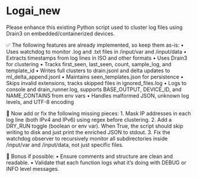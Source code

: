 # Logai_new


Please enhance this existing Python script used to cluster log files using Drain3 on embedded/containerized devices.

✅ The following features are already implemented, so keep them as-is:
	•	Uses watchdog to monitor .log and .txt files in /input/var and /input/data
	•	Extracts timestamps from log lines in ISO and other formats
	•	Uses Drain3 for clustering
	•	Tracks first_seen, last_seen, count, sample_log, and template_id
	•	Writes full clusters to drain.jsonl and delta updates to ml_delta_append.jsonl
	•	Maintains seen_templates.json for persistence
	•	Skips invalid extensions, tracks skipped files in ignored_files.log
	•	Logs to console and drain_runner.log, supports BASE_OUTPUT, DEVICE_ID, and NAME_CONTAINS from env vars
	•	Handles malformed JSON, unknown log levels, and UTF-8 encoding

🚧 Now add or fix the following missing pieces:
	1.	Mask IP addresses in each log line (both IPv4 and IPv6) using regex before clustering.
	2.	Add a DRY_RUN toggle (boolean or env var). When True, the script should skip writing to disk and just print the enriched JSON to stdout.
	3.	Fix the watchdog observer to recursively monitor all subdirectories inside /input/var and /input/data, not just specific files.

🧩 Bonus if possible:
	•	Ensure comments and structure are clean and readable.
	•	Validate that each function logs what it’s doing with DEBUG or INFO level messages.
